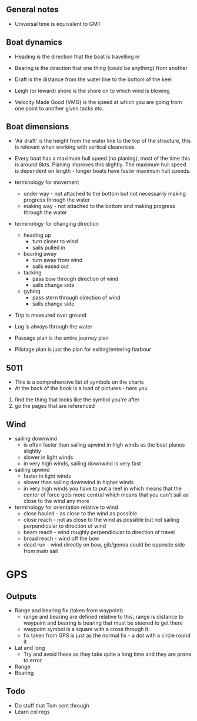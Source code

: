 ## General notes
* Universal time is equivalent to GMT

## Boat dynamics
* Heading is the direction that the boat is travelling in
* Bearing is the direction that one thing (could be anything) from another
* Draft is the distance from the water line to the bottom of the keel

* Leigh (or leward) shore is the shore on to which wind is blowing
* Velocity Made Good (VMG) is the speed at which you are going from one point to another given tacks etc.

## Boat dimensions
* 'Air draft' is the height from the water line to the top of the structure, this is relevant when working with vertical clearences
* Every boat has a maximum hull speed (no planing), most of the time this is around 8kts. Planing improves this slightly. The maximum hull speed is dependent on length - longer boats have faster maximum hull speeds.
* terminology for movement
  - under way - not attached to the bottom but not necessarily making progress through the water
  - making way - not attached to the bottom and making progress through the water
* terminology for changing direction
  - heading up
    - turn closer to wind
    - sails pulled in
  - bearing away
    - turn away from wind
    - sails eased out
  - tacking
    - pass bow through direction of wind
    - sails change side
  - gybing
    - pass stern through direction of wind
    - sails change side

* Trip is measured over ground
* Log is always through the water
* Passage plan is the entire journey plan
* Pilotage plan is just the plan for exiting/entering harbour

## 5011
* This is a comprehensive list of symbols on the charts
* At the back of the book is a load of pictures - here you
 1. find the thing that looks like the symbol you're after
 2. go the pages that are referenced

## Wind
* sailing downwind
  - is often faster than sailing upwind in high winds as the boat planes slightly
  - slower in light winds
  - in very high winds, sailing downwind is very fast
* sailing upwind
  - faster in light winds
  - slower than sailing downwind in higher winds
  - in very high winds you have to put a reef in which means that the center of force gets more central which means that you can't sail as close to the wind any more
* terminology for orientation relative to wind
  - close hauled - as close to the wind as possible
  - close reach - not as close to the wind as possible but not sailing perpendicular to direction of wind
  - beam reach - wind roughly perpendicular to direction of travel
  - broad reach - wind off the bow
  - dead run - wind directly on bow, gib/genoa could be opposite side from main sail

# GPS
## Outputs
* Range and bearing fix (taken from waypoint)
  - range and bearing are defined relative to this, range is distance to waypoint and bearing is bearing that must be steered to get there
  - waypoint symbol is a square with a cross through it
  - fix taken from GPS is just as the normal fix - a dot with a circle round it
* Lat and long
  - Try and avoid these as they take quite a long time and they are prone to error
* Range
* Bearing

## Todo
* Do stuff that Tom sent through
* Learn col regs
